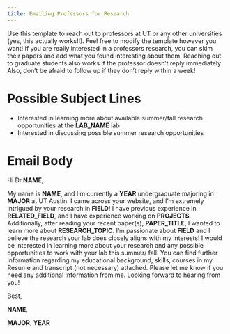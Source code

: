 ```yaml
---
title: Emailing Professors for Research
---
```


Use this template to reach out to professors at UT or any other universities (yes, this actually works!!). Feel free to modify the template however you want! If you are really interested in a professors research, you can skim their papers and add what you found interesting about them. Reaching out to graduate students also works if the professor doesn’t reply immediately.  Also, don’t be afraid to follow up if they don’t reply within a week! 

# Possible Subject Lines
* Interested in learning more about available summer/fall research opportunities at the **LAB_NAME** lab
* Interested in discussing possible summer research opportunities

# Email Body
Hi Dr.**NAME**, 

My name is **NAME**, and I’m currently a **YEAR** undergraduate majoring in **MAJOR** at UT Austin. I came across your website, and I’m extremely intrigued by your research in **FIELD**! I have previous experience in **RELATED_FIELD**, and I have experience working on **PROJECTS**. Additionally, after reading your recent paper(s), **PAPER_TITLE**, I wanted to learn more about **RESEARCH_TOPIC**. I’m passionate about **FIELD** and I believe the research your lab does closely aligns with my interests! I would be interested in learning more about your research and any possible opportunities to work with your lab this summer/ fall. You can find further information regarding my educational background, skills, courses in my Resume and transcript (not necessary) attached. Please let me know if you need any additional information from me. Looking forward to hearing from you!

Best,

**NAME**,

**MAJOR**, **YEAR**


 

